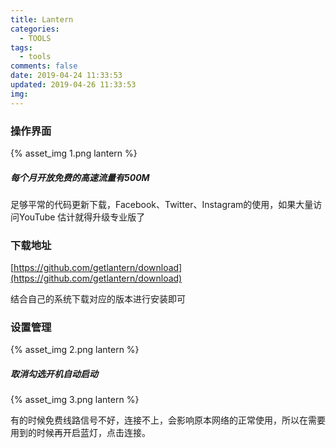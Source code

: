 ```yaml
---
title: Lantern
categories:
  - TOOLS
tags:
  - tools
comments: false
date: 2019-04-24 11:33:53
updated: 2019-04-26 11:33:53
img:
---
```

<div hidden="true">免费使用蓝灯指南</div>
<!-- more -->

### 操作界面
{% asset_img 1.png lantern %}

##### 每个月开放免费的高速流量有500M
足够平常的代码更新下载，Facebook、Twitter、Instagram的使用，如果大量访问YouTube 估计就得升级专业版了

### 下载地址
[https://github.com/getlantern/download](https://github.com/getlantern/download)

结合自己的系统下载对应的版本进行安装即可

### 设置管理
{% asset_img 2.png lantern %}

##### 取消勾选开机自动启动
{% asset_img 3.png lantern %}

有的时候免费线路信号不好，连接不上，会影响原本网络的正常使用，所以在需要用到的时候再开启蓝灯，点击连接。

